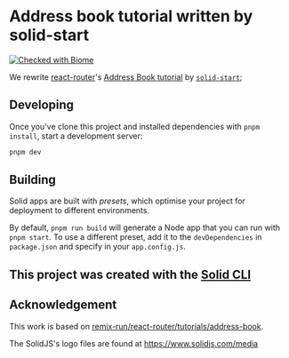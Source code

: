 # Address book tutorial written by solid-start
[![Checked with Biome](https://img.shields.io/badge/Checked_with-Biome-60a5fa?style=flat&logo=biome)](https://biomejs.dev)

We rewrite [react-router](https://github.com/remix-run/react-router)'s [Address Book tutorial](https://reactrouter.com/tutorials/address-book) by [`solid-start`](https://start.solidjs.com);

## Developing

Once you've clone this project and installed dependencies with `pnpm install`, start a development server:

```bash
pnpm dev
```

## Building

Solid apps are built with _presets_, which optimise your project for deployment to different environments.

By default, `pnpm run build` will generate a Node app that you can run with `pnpm start`. To use a different preset, add it to the `devDependencies` in `package.json` and specify in your `app.config.js`.

## This project was created with the [Solid CLI](https://solid-cli.netlify.app)

## Acknowledgement
This work is based on [remix-run/react-router/tutorials/address-book](https://github.com/remix-run/react-router/tree/cbb711f0daa7d02a8e7ba45af049b933c2c5e211/tutorials/address-book).

The SolidJS's logo files are found at https://www.solidjs.com/media
